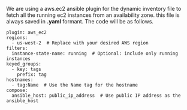 We are using a aws.ec2 ansible plugin for the dynamic inventory file to fetch all the running ec2 instances from an availability zone. this file is always saved in **.yaml** formant. The code will be as follows. 

```
plugin: aws_ec2
regions:
  - us-west-2  # Replace with your desired AWS region
filters:
  instance-state-name: running  # Optional: include only running instances
keyed_groups:
  - key: tags
    prefix: tag
hostnames:
  - tag:Name  # Use the Name tag for the hostname
compose:
  ansible_host: public_ip_address  # Use public IP address as the ansible_host

```

